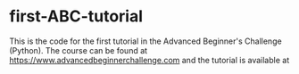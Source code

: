 # first-ABC-tutorial

This is the code for the first tutorial in the Advanced Beginner's Challenge (Python). The course can be found at https://www.advancedbeginnerchallenge.com and the 
tutorial is available at 
